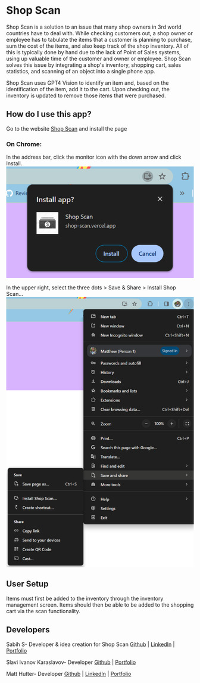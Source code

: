 # Shop Scan

Shop Scan is a solution to an issue that many shop owners in 3rd world countries have to deal with.
While checking customers out, a shop owner or employee has to tabulate the items that a customer is
planning to purchase, sum the cost of the items, and also keep track of the shop inventory. All of this
is typically done by hand due to the lack of Point of Sales systems, using up valuable time of the
customer and owner or employee. Shop Scan solves this issue by integrating a shop's inventory,
shopping cart, sales statistics, and scanning of an object into a single phone app.

Shop Scan uses GPT4 Vision to identify an item and, based on the identification of the item, add it
to the cart. Upon checking out, the inventory is updated to remove those items that were purchased.


## How do I use this app?

Go to the website [Shop Scan](https://shop-scan.vercel.app/) and install the page

### On Chrome:

In the address bar, click the monitor icon with the down arrow and click Install.
![Address-Bar-install-screenshot](./Readme-Assets/Shop-Scan-address-bar-install.png)

In the upper right, select the three dots > Save & Share > Install Shop Scan...
![Menu-install-screenshot](Readme-Assets/Shop-Scan-menu-install.png)


## User Setup

Items must first be added to the inventory through the inventory management screen. Items should then
be able to be added to the shopping cart via the scan functionality.

## Developers

Sabih S- Developer & idea creation for Shop Scan
[Github](https://github.com/kleenkanteen) |
[LinkedIn](https://www.linkedin.com/in/sabihsarowar/) |
[Portfolio](https://www.sabih.me/)

Slavi Ivanov Karaslavov- Developer
[Github](https://github.com/Slaviiiii) |
[Portfolio](https://portfolio-website-one-steel.vercel.app/)

Matt Hutter- Developer
[Github](https://github.com/Sparky338) |
[LinkedIn](https://www.linkedin.com/in/matt-hutter-2a6620173/) |
[Portfolio](https://sparky338.github.io/)
